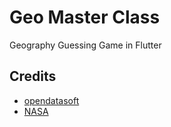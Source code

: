 # Geo Master Class

Geography Guessing Game in Flutter


## Credits

- [opendatasoft](https://data.opendatasoft.com/explore/dataset/geonames-all-cities-with-a-population-1000%40public/)
- [NASA](https://visibleearth.nasa.gov/images/74218/december-blue-marble-next-generation)
